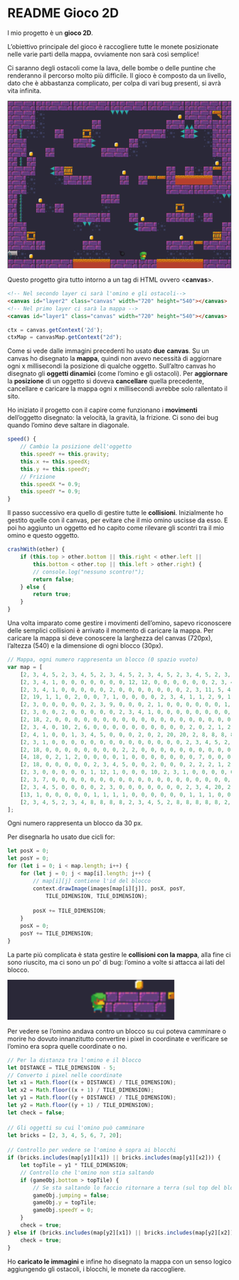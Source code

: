# README Gioco 2D

l mio progetto è un **gioco 2D**. 

L’obiettivo principale del gioco è raccogliere tutte le monete posizionate nelle varie parti della mappa, ovviamente non sarà così semplice!

Ci saranno degli ostacoli come la lava, delle bombe o delle puntine che renderanno il percorso molto più difficile. Il gioco è composto da un livello, dato che è abbastanza complicato, per colpa di vari bug presenti, si avrà vita infinita. 

![img1-doc](/img/img1-doc.png)

Questo progetto gira tutto intorno a un tag di HTML ovvero <**canvas**>.

```html
<!-- Nel secondo layer ci sarà l'omino e gli ostacoli-->
<canvas id="layer2" class="canvas" width="720" height="540"></canvas>
<!-- Nel primo layer ci sarà la mappa -->
<canvas id="layer1" class="canvas" width="720" height="540"></canvas>
```

```javascript
ctx = canvas.getContext('2d');
ctxMap = canvasMap.getContext("2d");
```

Come si vede dalle immagini precedenti ho usato **due** **canvas**. Su un canvas ho disegnato la **mappa**, quindi non avevo necessità di aggiornare ogni x millisecondi la posizione di qualche oggetto. Sull’altro canvas ho disegnato gli **oggetti dinamici** (come l’omino e gli ostacoli). Per **aggiornare** la **posizione** di un oggetto si doveva **cancellare** quella precedente, cancellare e caricare la mappa ogni x millisecondi avrebbe solo rallentato il sito.

Ho iniziato il progetto con il capire come funzionano i **movimenti** dell’oggetto disegnato: la velocità, la gravità, la frizione. Ci sono dei bug quando l’omino deve saltare in diagonale.

```javascript
speed() {
    // Cambio la posizione dell'oggetto
    this.speedY += this.gravity;
    this.x += this.speedX;
    this.y += this.speedY;
    // Frizione
    this.speedX *= 0.9;
    this.speedY *= 0.9;
}
```

Il passo successivo era quello di gestire tutte le **collisioni**. Inizialmente ho gestito quelle con il canvas, per evitare che il mio omino uscisse da esso. E poi ho aggiunto un oggetto ed ho capito come rilevare gli scontri tra il mio omino e questo oggetto.

```javascript
crashWith(other) {
    if (this.top > other.bottom || this.right < other.left ||
        this.bottom < other.top || this.left > other.right) {
        // console.log("nessuno scontro!");
        return false;
    } else {
        return true;
    }
}
```

Una volta imparato come gestire i movimenti dell’omino, sapevo riconoscere delle semplici collisioni è arrivato il momento di caricare la mappa. Per caricare la mappa si deve conoscere la larghezza del canvas (720px), l’altezza (540) e la dimensione di ogni blocco (30px).

```javascript
// Mappa, ogni numero rappresenta un blocco (0 spazio vuoto)
var map = [
    [2, 3, 4, 5, 2, 3, 4, 5, 2, 3, 4, 5, 2, 3, 4, 5, 2, 3, 4, 5, 2, 3, 4, 5],
    [2, 3, 4, 1, 0, 0, 0, 0, 0, 0, 0, 12, 12, 0, 0, 0, 0, 0, 0, 2, 3, 4, 21, 2],
    [2, 3, 4, 1, 0, 0, 0, 0, 0, 2, 0, 0, 0, 0, 0, 0, 0, 2, 3, 11, 5, 4, 3, 2],
    [2, 19, 1, 1, 0, 2, 0, 0, 7, 1, 0, 0, 0, 0, 2, 3, 4, 1, 1, 2, 9, 1, 3, 2],
    [2, 3, 0, 0, 0, 0, 0, 2, 3, 9, 0, 0, 0, 2, 1, 0, 0, 0, 0, 0, 0, 1, 3, 2],
    [2, 3, 0, 0, 2, 0, 0, 0, 0, 0, 2, 3, 4, 1, 0, 0, 0, 0, 0, 0, 0, 0, 3, 2],
    [2, 18, 2, 0, 0, 0, 0, 0, 0, 0, 0, 0, 0, 0, 0, 0, 0, 0, 0, 0, 0, 0, 1, 2],
    [2, 3, 4, 0, 10, 2, 6, 0, 0, 0, 0, 0, 0, 0, 0, 0, 0, 2, 0, 2, 1, 2, 20, 2],
    [2, 4, 1, 0, 0, 1, 3, 4, 5, 0, 0, 0, 2, 0, 2, 20, 20, 2, 8, 8, 8, 8, 3, 2],
    [2, 3, 1, 0, 0, 0, 0, 0, 0, 0, 0, 0, 0, 0, 0, 0, 0, 2, 3, 4, 5, 2, 3, 4],
    [2, 18, 0, 0, 0, 0, 0, 0, 0, 0, 2, 2, 0, 0, 0, 0, 0, 0, 0, 0, 0, 0, 1, 12],
    [4, 18, 0, 2, 1, 2, 0, 0, 0, 0, 1, 0, 0, 0, 0, 0, 0, 0, 7, 0, 0, 0, 0, 0],
    [2, 18, 0, 0, 0, 0, 0, 2, 3, 4, 5, 0, 0, 2, 0, 0, 0, 2, 2, 2, 1, 2, 0, 0],
    [2, 3, 0, 0, 0, 0, 0, 1, 12, 1, 0, 0, 0, 10, 2, 3, 1, 0, 0, 0, 0, 0, 0, 2],
    [2, 3, 7, 0, 0, 0, 0, 0, 0, 0, 0, 0, 0, 0, 0, 0, 0, 0, 0, 0, 0, 0, 6, 4],
    [2, 3, 4, 5, 0, 0, 0, 0, 2, 3, 0, 0, 0, 0, 0, 0, 0, 2, 3, 4, 20, 2, 3, 4],
    [13, 1, 0, 0, 0, 0, 0, 1, 1, 1, 1, 0, 0, 0, 0, 0, 0, 1, 1, 1, 0, 0, 1, 1],
    [2, 3, 4, 5, 2, 3, 4, 8, 8, 8, 8, 2, 3, 4, 5, 2, 8, 8, 8, 8, 8, 2, 3, 4]
];
```

Ogni numero rappresenta un blocco da 30 px.

Per disegnarla ho usato due cicli for:

```javascript
let posX = 0;
let posY = 0;
for (let i = 0; i < map.length; i++) {
    for (let j = 0; j < map[i].length; j++) {
        // map[i][j] contiene l'id del blocco
        context.drawImage(images[map[i][j]], posX, posY,
            TILE_DIMENSION, TILE_DIMENSION);

        posX += TILE_DIMENSION;
    }
    posX = 0;
    posY += TILE_DIMENSION;
}
```

La parte più complicata è stata gestire le **collisioni con la mappa**, alla fine ci sono riuscito, ma ci sono un po' di bug: l’omino a volte si attacca ai lati del blocco.

![img8-doc](/img/img8-doc.png)

Per vedere se l’omino andava contro un blocco su cui poteva camminare o morire ho dovuto innanzitutto convertire i pixel in coordinate e verificare se l’omino era sopra quelle coordinate o no.

```javascript
// Per la distanza tra l'omino e il blocco
let DISTANCE = TILE_DIMENSION - 5;
// Converto i pixel nelle coordinate
let x1 = Math.floor((x + DISTANCE) / TILE_DIMENSION);
let x2 = Math.floor((x + 1) / TILE_DIMENSION);
let y1 = Math.floor((y + DISTANCE) / TILE_DIMENSION);
let y2 = Math.floor((y + 1) / TILE_DIMENSION);
let check = false;

// Gli oggetti su cui l'omino può camminare
let bricks = [2, 3, 4, 5, 6, 7, 20];

// Controllo per vedere se l'omino è sopra ai blocchi
if (bricks.includes(map[y1][x1]) || bricks.includes(map[y1][x2])) {
    let topTile = y1 * TILE_DIMENSION;
    // Controllo che l'omino non stia saltando
    if (gameObj.bottom > topTile) {
        // Se sta saltando lo faccio ritornare a terra (sul top del blocco)
        gameObj.jumping = false;
        gameObj.y = topTile;
        gameObj.speedY = 0;
    }
    check = true;
} else if (bricks.includes(map[y2][x1]) || bricks.includes(map[y2][x2])) {
    check = true;
}
```

Ho **caricato le immagini** e infine ho disegnato la mappa con un senso logico aggiungendo gli ostacoli, i blocchi, le monete da raccogliere. 

